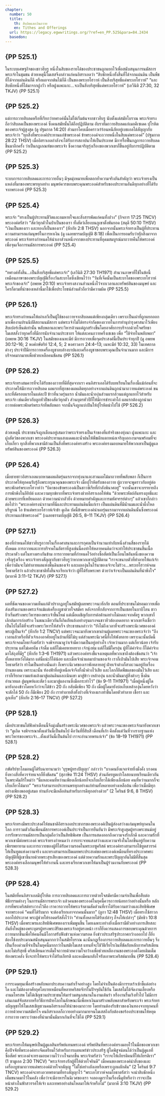 ```yaml
---
chapter:
  number: 50
  title:
    th: สิบลิดและเงินถวาย
    en: Tithes and Offerings
  url: https://legacy.egwwritings.org/?ref=en_PP.525&para=84.2434
  basedon:
---
```


## {PP 525.1}

ในระบบเศษฐกิจของชาวฮีบรู หนึ่งในสิบของรายได้ของประชาชนถูกแยกไว้เพื่อสนับสนุนการนมัสการพระเจ้าในชุมชน ด้วยเหตุนี้โมเสสจึงกล่าวแก่คนอิสราเอลว่า “สิบชักหนึ่งทั้งสิ้นที่ได้จากแผ่นดิน เป็นพืชที่ได้จากแผ่นดินก็ดี หรือผลจากต้นไม้ก็ดี เป็นของพระเยโฮวาห์ เป็นสิ่งบริสุทธิ์แด่พระเยโฮวาห์” “และสิบชักหนึ่งที่ได้มาจากฝูงวัว หรือฝูงแพะแกะ…จะเป็นสิ่งบริสุทธิ์แด่พระเยโฮวาห์” (เลวีนิติ 27:30, 32 TKJV) {PP 525.1}

## {PP 525.2}

แต่การถวายสิบลดหรือที่เรียกว่าทศางค์นั้นไม่ได้เริ่มต้นจากชาวฮีบรู นับตั้งแต่สมัยโบราณ พระเจ้าทรงถือว่าสิบลดเป็นของพระองค์ ซึ่งคนสมัยนั้นได้ถือปฏิบัติตาม อับราฮัมถวายสิบลดแก่เมลคีเซเดค ปุโรหิตของพระเจ้าผู้สูงสุด (ดู ปฐมกาล 14:20) ส่วนยาโคบเมื่อคราวเร่ร่อนหนีภัยอยู่เบธเอลได้สัญญากับพระเจ้าว่า “ทุกสิ่งที่พระองค์ประทานแก่ข้าพระองค์ ข้าพระองค์จะถวายหนึ่งในสิบแด่พระองค์” (ปฐมกาล 28:22 THSV) เมื่ออิสราเอลกำลังจะได้รับการสถาปนาให้เป็นประเทศ มีการรื้อฟื้นกฎการถวายสิบลดขึ้นมาอีกครั้ง ว่าเป็นกฎเกณฑ์ของพระเจ้า ซึ่งความเจริญรุ่งเรืองของพวกเขาก็ขึ้นอยู่กับการปฏิบัติตาม {PP 525.2}

## {PP 525.3}

ระบบการถวายสิบลดและการถวายอื่นๆ มีจุดมุ่งหมายเพื่อตอกย้ำความจริงอันสำคัญว่า พระเจ้าทรงเป็นแหล่งที่มาของพระพรทุกอย่าง มนุษย์ควรขอบพระคุณพระองค์สำหรับของประทานอันดีทุกอย่างที่ได้รับจากพระองค์ {PP 525.3}

## {PP 525.4}

พระเจ้า “ทรงเป็นผู้ประทานชีวิตและลมหายใจและสิ่งสารพัดแก่คนทั้งปวง” (กิจการ 17:25 TNCV) พระองค์ตรัสว่า “สัตว์ทุกตัวในป่าเป็นของเรา ทั้งสัตว์เลี้ยงบนภูเขาตั้งพันยอด (สดุดี 50:10 THSV) “เงินเป็นของเรา และทองก็เป็นของเรา” (ฮักกัย 2:8 THSV) นอกจากนั้นพระเจ้าทรงเป็นผู้ที่ประทานความสามารถแก่มนุษย์ในการหาเงิน (ดู เฉลยธรรมบัญญัติ 8:18) เพื่อเป็นการยอมรับว่าทุักสิ่งมาจากพระองค์ พระเจ้าทรงกำหนดให้นำเอาส่วนหนึ่งจากของประทานที่อุดมสมบูรณ์มาถวายคืนให้พระองค์เพื่อจุนเจือการนมัสการพระองค์ {PP 525.4}

## {PP 525.5}

“ทศางค์ทั้งสิ้น…เป็นสิ่งบริสุทธิ์แด่พระเจ้า” (เลวีนิติ 27:30 TH1971) สำนวนภาษาที่ใช้ในข้อนี้เหมือนภาษาของพระบัญญัติเรื่องวันสะบาโตซึ่งเขียนไว้ว่า “วันที่เจ็ดนั้นเป็นสะบาโตของพระเยโฮวาห์พระเจ้าของเจ้า” (อพยพ 20:10) พระเจ้าทรงสงวนส่วนหนึ่งไว้จากเวลาและทรัพย์สินของมนุษย์ และใครก็ตามที่นำของเหล่านี้มาใช้เพื่อประโยชน์ส่วนตัวถือว่ามีความผิด {PP 525.5}

## {PP 526.1}

พระเจ้าทรงกำหนดให้เผ่าเลวีเป็นผู้ใช้ของถวายจากสิบลดแต่เพียงกลุ่มเดียว เพราะเป็นเผ่าที่ถูกแยกออกมาเพื่องานปรนนิบัติสถานนมัสการ แต่พระเจ้าไม่ได้ทรงจำกัดของถวายในการทำนุบำรุงศาสนาไว้เพียงสิบเปอร์เซ็นต์เท่านั้น พลับพลาและพระวิหารล้วนแต่ถูกสร้างขึ้นโดยอาศัยการบริจากด้วยใจศรัทธา โมเสสสั่งว่าทุกครั้งที่มีการนับจำนวนประชากร ให้แต่ละคนถวายครึ่งเชเขล เพื่อ “ใช้จ่ายในพลับพลา” (อพยพ 30:16 TKJV) ในสมัยของเนหะมีย์ มีการถวายเพื่อจุดประสงค์นี้เป็นประจำทุกปี (ดู อพยพ 30:12–16; 2 พงศ์กษัตริย์ 12:4, 5; 2 พงศาวดาร 24:4–13; เนหะมีย์ 10:32, 33) ในเทศกาลต่างๆ ประจำปีมีการถวายเครื่องบูชาลบล้างบาปและเครื่องบูชาขอบพระคุณเป็นจำนวนมาก และมีการบริจาคมากมายเพื่อช่วยเหลือคนขัดสน {PP 526.1}

## {PP 526.2}

พระเจ้าทรงสมควรที่จะได้รับของถวายที่ดีที่สุดจากเรา คนอิสราเอลได้รับบทเรียนในเรื่องนี้แม้ก่อนที่จะประกาศให้มีการถวายสิบลด ผลแรกที่สุกของผลผลิตทุกอย่างจากแผ่นดินถูกนำมาถวายแด่พระองค์ ขนแกะที่ตัดรอบแรกในแต่ละปี ข้าวที่นวดรุ่นแรก น้ำมันและน้ำองุ่นส่วนแรกล้วนแต่ถูกแยกไว้สำหรับพระเจ้า เช่นเดียวกับลูกหัวปีของสัตว์ทุกตัว ส่วนบุตรหัวปีก็ให้มีการชำระค่าไถ่ ผลแรกต้องถูกนำมาถวายต่อพระพักตร์พระเจ้าที่พลับพลา จากนั้นจึงถูกแบ่งปันให้ปุโรหิตนำไปใช้ {PP 526.2}

## {PP 526.3}

ด้วยเหตุนี้ ประชาชนจึงถูกเตือนอยู่เสมอว่าพระเจ้าทรงเป็นเจ้าของที่แท้จริงของทุ่งนา ฝูงแพะแกะ และฝูงสัตว์ของพวกเขา พระองค์ประทานแสงแดดและน้ำฝนให้พืชผักแตกหน่อเจริญงอกงามจนพร้อมที่จะเก็บเกี่ยว ทุกสิ่งที่พวกเขามีล้วนเป็นสิ่งที่พระองค์ทรงสร้าง พระองค์ทรงมอบหมายให้พวกเขาเป็นผู้ดูแลทรัพย์สินของพระองค์ {PP 526.3}

## {PP 526.4}

เมื่อชายชาวอิสราเอลแบกหามผลผลิตรุ่นแรกจากทุ่งนาและสวนผลไม้มาถวายที่พลับพลา ก็เป็นการประกาศให้ทุกคนรับรู้ถึงพระกรุณาคุณของพระเจ้า<!--Romans 2:4 THSV on goodness of God--> เมื่อปุโรหิตรับของถวาย ผู้ถวายจะพูดราวกับอยู่ต่อพระพักตร์พระเยโฮวาห์ว่า “บิดาของข้าพระองค์เป็นชาวซีเรียที่กำลังพินาศอยู่” จากนั้นเขาจะบรรยายถึงการพักพิงในอียิปต์ และความทุกข์ยากที่พระเจ้าทรงช่วยอิสราเอลให้พ้น “ด้วยพระหัตถ์อันทรงฤทธิ์และด้วยพระกรที่เหยียดออก ด้วยความน่ากลัวยิ่ง ด้วยหมายสำคัญและการมหัศจรรย์ต่างๆ” แล้วเขาก็กล่าวต่อไปว่า “พระองค์ทรงนำเรามาที่นี่และประทานแผ่นดินนี้แก่เรา เป็นแผ่นดินที่มีน้ำนมและน้ำผึ้งไหลบริบูรณ์ โอ ข้าแต่พระเยโฮวาห์เจ้าข้า ดูเถิด บัดนี้ข้าพระองค์นำผลรุ่นแรกมาจากแผ่นดินนั้นซึ่งพระองค์ประทานแก่ข้าพระองค์’” (เฉลยธรรมบัญญัติ 26:5, 8–11 TKJV) {PP 526.4}

## {PP 527.1}

ของที่กำหนดให้ชาวฮีบรูถวายในเรื่องศาสนาและการกุศลเป็นจำนวนเท่ากับหนึ่งส่วนสี่ของรายได้ทั้งหมด การถวายและการบริจาคในอัตราที่สูงเช่นนี้คงทำให้หลายคนคิดว่าจะทำให้ประชาชนสิ้นเนื้อประดาตัว แต่ในทางตรงกันข้าม การถวายตามที่กำหนดไว้อย่างซื่อสัตย์เป็นเงื่อนไขอันหนึ่งของความเจริญรุ่งเรือง พระเจ้าทรงสัญญากับชาวฮีบรูว่าหากพวกเขาปฏิบัติตาม “เราจะขนาบตัวที่ทำลายให้แก่เจ้า เพื่อว่ามันจะไม่ทำลายผลแห่งพื้นดินของเจ้า และผลองุ่นในไร่นาของเจ้าจะไม่ร่วง…พระเยโฮวาห์จอมโยธาตรัสว่า แล้วประชาชาติทั้งสิ้นจะเรียกเจ้าว่า ผู้ที่ได้รับพระพร ด้วยว่าเจ้าจะเป็นแผ่นดินที่น่าพึงใจ” (มาลาคี 3:11–12 TKJV) {PP 527.1}

## {PP 527.2}

ผลที่ชัดเจนของความเห็นแก่ตัวปรากฏอยู่ในสมัยผู้เผยพระวจนะฮักกัย ตอนที่ประชาชนไม่ยอมถวายเพื่อส่งเสริมงานของพระเจ้าแม้แต่เครื่องบูชาด้วยใจสมัคร หลังจากที่กลับจากการเป็นเชลยในบาบิโลน ชาวยิวเริ่มสร้างพระวิหารของพระเจ้าขึ้นใหม่ แต่เมื่อเผชิญกับการต่อต้านอย่างไม่ลดละจากศัตรู พวกเขาก็เลิกล้มการก่อสร้าง ในขณะเดียวกันก็เกิดภัยแล้งอย่างรุนแรงจนชาวยิวต้องอดอยาก พวกเขาจึงเชื่อว่าเป็นไปไม่ได้ที่จะสร้างพระวิหารให้สำเร็จ ประชาชนกล่าวว่า “ยังไม่ถึงเวลาที่จะสร้างพระนิเวศขององค์พระผู้เป็นเจ้า” (ฮักกัย 1:2 TNCV) แต่พระวจนะมายังพวกเขาผ่านผู้เผยพระวจนะของพระเจ้าว่า “ถึงเวลาแล้วหรือที่ตัวเจ้าเองอาศัยอยู่ในบ้านที่มีไม้บุ แต่ส่วนพระนิเวศนี้ทิ้งให้พังทลาย เพราะฉะนั้นบัดนี้พระเจ้าจอมโยธาจึงตรัสว่า จงพิจารณาดูว่าเจ้ามีความเป็นอยู่อย่างไร เจ้าหว่านมาก แต่เกี่ยวน้อย เจ้ารับประทาน แต่ไม่เคยอิ่ม เจ้าดื่ม แต่ก็ไม่เคยหายอยาก เจ้านุ่งห่ม แต่ก็ไม่มีใครอุ่น ผู้ที่ได้ค่าจ้าง ก็ได้ค่าจ้างมาใส่ถุงที่มีรู” (ฮักกัย 1:3–6 TH1971) แล้วพระองค์ทรงชี้แจงเหตุผลที่พวกเขาถึงต้องขัดสนว่า “เจ้าทั้งหลายหวังได้มาก แต่นี่แน่ะก็ได้น้อย และเมื่อเจ้านำผลมาบ้านของเจ้า เราก็เป่ามันไปเสีย พระเจ้าจอมโยธาตรัสว่า ทำไมเป็นอย่างนั้นเล่า ก็เพราะนิเวศของเราพังทลายอยู่ ฝ่ายเจ้าต่างก็สาละวนอยู่กับเรื่องบ้านของตน เพราะฉะนั้น ท้องฟ้าที่อยู่เหนือเจ้าจึงยั้งน้ำค้างไว้เสีย และโลกก็ยึดพืชผลของมันไว้เสีย และเราก็เรียกความแห้งแล้งมาสู่แผ่นดินและเนินเขา มาสู่ข้าว เหล้าองุ่น และน้ำมันมาสู่สิ่งต่างๆ ซึ่งดินอำนวยผล สู่มนุษย์และสัตว์ และมาสู่ผลงานซึ่งมือกระทำไว้” (ข้อ 9–11 TH1971) “เมื่อผู้หนึ่งผู้ใดมายังกองข้าวโดยหวังว่าจะได้ข้าว 20 ถัง กลับมีเพียง 10 ถัง เมื่อผู้ใดมายังบ่อเก็บเหล้าองุ่นโดยหวังว่าจะตักได้ 50 ถัง ก็มีเพียง 20 ถัง เราทำลายสิ่งทั้งปวงที่เจ้าลงแรงทำขึ้นโดยตัวทำลาย เชื้อรา และลูกเห็บ” (ฮักกัย 2:16–17 TNCV) {PP 527.2}

## {PP 528.1}

เมื่อประชาชนได้ฟังคำเตือนนี้จึงมุ่งมั้นสร้างพระนิเวศของพระเจ้า แล้วพระวจนะของพระเจ้ามายังพวกเขาว่า “ดูเถิด จงพิจารณาตั้งแต่วันนี้เป็นต้นไป คือวันที่ยี่สิบสี่ เดือนที่เก้า คือตั้งแต่วันที่วางรากฐานแห่งพระวิหารของพระเจ้า…ตั้งแต่วันนี้เป็นต้นไป เราจะอำนวยพรแก่เจ้า” (ข้อ 18–19 TH1971) {PP 528.1}

## {PP 528.2}

กษัตริย์ซาโลมอนผู้ได้รับฉายานามว่า ‘บุรุษผู้ทรงปัญญา’ กล่าวว่า “บางคนยิ่งแจกจ่ายยิ่งมั่งคั่ง บางคนยิ่งหวงสิ่งที่ควรจ่ายแจกก็ยิ่งขัดสน” (สุภาษิต 11:24 THSV) ส่วนอัครทูตเปาโลสอนบทเรียนเดียวกันในพระคัมภีร์ใหม่ว่า “นี่แหละคนที่หว่านเพียงเล็กน้อยก็จะเก็บเกี่ยวได้เพียงเล็กน้อย คนที่หว่านมากก็จะเก็บเกี่ยวได้มาก” “พระเจ้าสามารถประทานพรทุกอย่างแก่ท่านทั้งหลายอย่างเหลือล้น เพื่อว่าเมื่อมีทุกอย่างเพียงพออยู่เสมอ ท่านยังจะมีเหลือล้นสำหรับการดีทุกอย่างด้วย” (2 โครินธ์ 9:6, 8 THSV) {PP 528.2}

## {PP 528.3}

พระเจ้าทรงมีพระประสงค์ให้ชนชาติอิสราเอลประชากรของพระองค์เป็นผู้ส่องสว่างแก่มนุษย์ทุกคนในโลก การรวมตัวกันเพื่อนมัสการพระองค์เป็นประจำเป็นการยืนยันว่า มีพระเจ้าสูงสุดผู้ทรงพระชนม์อยู่ การรักษาการนมัสการเป็นกลุ่มถือว่าเป็นสิทธิพิเศษ เป็นการแสดงออกถึงความจงรักภักดี และความรักที่พวกเขามีต่อพระองค์ พระเจ้าทรงกำหนดว่า การกระจายแสงสว่างและความจริงในโลกขึ้นอยู่กับความเพียรพยายาม และการถวายของผู้ที่ได้รับความรอดในพระเยซูคริสต์<!--the heavenly gift is a euphemism for salvation in Christ--> พระองค์ทรงสามารถใช้ทูตสวรรค์ให้เป็นทูตแห่งความจริง และทรงสามารถเปิดเผยพระประสงค์ของพระองค์เหมือนที่ทรงประกาศพระบัญญัติที่ผู้เขาซีนายด้วยพระสุรเสียงของพระองค์ แต่ด้วยความรักและพระปัญญาอันไม่มีที่สิ้นสุด พระองค์ทรงเลือกมนุษย์ให้ทำงานนี้ และทรงเรียกพวกเขาให้มาเป็นผู้ร่วมงานกับพระองค์ {PP 528.3}

## {PP 528.4}

ในสมัยที่คนอิสราเอลมีปุโรหิต<!--The modern country of Israel did not exist when Ellen Write wrote “In the days of Israel”.--> การถวายสิบลดและการถวายด้วยใจสมัครมีความจำเป็นเพื่อสืบต่อพิธีกรรมต่างๆ ในการนมัสการพระเจ้า แล้วคนของพระองค์ในยุคนี้ควรถวายน้อยกว่าอย่างนั้นหรือ หลักการที่พระคริสต์ทรงวางไว้คือ เราควรถวายให้พระเจ้าตามสัดส่วนที่เราได้รับความสว่างและสิทธิพิเศษจากพระองค์ “คนที่ได้รับมาก จะต้องเรียกเอาจากคนนั้นมาก” (ลูกา 12:48 THSV) เมื่อทรงใช้สาวกออกไปประกาศ พระผู้ช่วยให้รอดตรัสสั่งไว้ว่า “ท่านทั้งหลายได้รับเปล่าๆ ก็จงให้เปล่าๆ” (มัทธิว 10:8 THSV) เมื่อพระพรและสิทธิพิเศษของเราเพิ่มพูนขึ้น โดยเฉพาะอย่างยิ่งเมื่อเรามีตัวอย่างการเสียสละอันยิ่งใหญ่ของพระบุตรผู้ทรงพระสิริของพระเจ้าอยู่ตรงหน้า เราก็ยิ่งควรแสดงการขอบพระคุณด้วยการถวายมากขึ้นเพื่อให้คนอื่นมีโอกาสรับฟังข่าวแห่งความรอด ยิ่งข่าวประเสริฐประกาศกว้างออกไป ก็ยิ่งต้องใช้งบประมาณสนับสนุนมากกว่าในสมัยโบราณ ฉะนั้นกฎเรื่องการถวายสิบลดและการถวายอื่นๆ จึงเป็นเรื่องด่วนที่จำเป็นในยุคนี้มากกว่าในสมัยโมเสส<!--economy here means system. But “Hebrew system” sounds funny.--> แทนที่จะใช้วิธีเรี่ยไรเงินที่ขัดกับหลักการคริสเตียนและไม่บริสุทธิ์ คริสเตียนควรเต็มใจถวายด้วยความใจกว้างเพื่อช่วยเหลืองานของพระองค์โดยเติมเต็มท้องพระคลัง ซึ่งจะทำให้พระเจ้าได้รับเกียรติ และคงมีคนกลับใจรับเอาพระคริสต์มากขึ้น {PP 528.4}

## {PP 529.1}

การระดมทุนเพื่อสร้างพลับพลาประสบความสำเร็จอย่างสูง โดยไม่จำเป็นต้องมีการรบเร้าเซ้าซี้แต่อย่างใด และไม่ต้องอาศัยกุศโลบายเหมือนที่หลายคริสตจักรในปัจจุบันใช้กัน โมเสสไม่ได้จัดงานเลี้ยงหรืองานมโหรสพ ไม่ได้เชิญชวนประชาชนให้มาร่วมสนุกสนานในงานเต้นรำ หรืองานรื่นเริงทั่วไป ไม่มีการเล่นเกมส์จับสลากหรือวิธีการฝ่ายโลกในลักษณะนี้เพื่อหาเงินมาสร้างพลับพลาสำหรับพระเจ้า พระเจ้าทรงบัญญชาให้โมเสสเชิญชวนคนอิสราเอลให้นำของมาถวาย โดยท่านต้องรับข้าวของเงินทองจากทุกคนที่ถวายด้วยความสมัครใจ คนอิสราเอลก็ถวายอย่างมากมายจนโมเสสถึงกับต้องขอร้องประชาชนให้หยุดการถวาย เพราะว่าของที่นำมานั้นมีมากเกินที่จะใช้ได้ {PP 529.1}

## {PP 529.2}

พระเจ้าทรงให้มนุษย์เป็นผู้ดูแลสินทรัพย์แทนพระองค์ ทรัพย์สินที่พระองค์ทรงมอบไว้ในมือของพวกเขาคือปัจจัยที่พระองค์ทรงจัดเตรียมไว้สำหรับการเผยแพร่ข่าวประเสริฐ ผู้ใดพิสูจน์ตนได้ว่าเป็นผู้ดูแลที่ซื่อสัตย์ พระองค์จะทรงมอบความไว้วางใจมากขึ้น พระเจ้าตรัสว่า “เราจะให้เกียรติคนที่ให้เกียรติเรา” (1 ซามูเอล 2:30 TNCV) “พระเจ้าทรงรักผู้ที่ให้ด้วยใจยินดี” เมื่อคนของพระองค์นำสิ่งของและเครื่องบูชามาถวายแด่พระองค์ด้วยใจกตัญญู “ไม่ใช่อย่างลังเลหรือเพราะถูกผลักดัน” (2 โครินธ์ 9:7 TNCV) พระองค์จะทรงอวยพรตามที่ทรงสัญญาไว้ “พระเยโฮวาห์จอมโยธาตรัสว่า จงนำสิบชักหนึ่งเต็มขนาดมาไว้ในคลัง เพื่อว่าจะมีอาหารในนิเวศของเรา จงลองดูเราในเรื่องนี้ดูทีหรือว่า เราจะเปิดหน้าต่างในฟ้าสวรรค์ให้เจ้า และเทพรอย่างล้นไหลมาให้เจ้าหรือไม่” (มาลาคี 3:10 TKJV) {PP 529.2}
